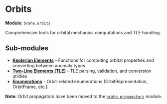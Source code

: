 # Orbits

**Module**: `brahe.orbits`

Comprehensive tools for orbital mechanics computations and TLE handling.

## Sub-modules

- **[Keplerian Elements](keplerian.md)** - Functions for computing orbital properties and converting between anomaly types
- **[Two-Line Elements (TLE)](tle.md)** - TLE parsing, validation, and conversion utilities
- **[Enumerations](enums.md)** - Orbit-related enumerations (OrbitRepresentation, OrbitFrame, etc.)

**Note**: Orbit propagators have been moved to the [`brahe.propagators`](../propagators/index.md) module.
